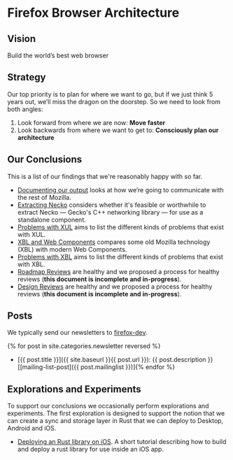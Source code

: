 
# Firefox Browser Architecture

## Vision

Build the world’s best web browser

## Strategy

Our top priority is to plan for where we want to go, but if we just think 5 years out, we’ll miss the dragon on the doorstep. So we need to look from both angles:

1. Look forward from where we are now: **Move faster**
2. Look backwards from where we want to get to: **Consciously plan our architecture**

## Our Conclusions

This is a list of our findings that we're reasonably happy with so far.

* [Documenting our output](text/0001-documenting-output.md) looks at how we’re going to communicate with the rest of Mozilla.
* [Extracting Necko](text/0002-extracting-necko.md) considers whether it's feasible or worthwhile to extract Necko — Gecko's C++ networking library — for use as a standalone component.
* [Problems with XUL](text/0003-problems-with-xul.md) aims to list the different kinds of problems that exist with XUL.
* [XBL and Web Components](text/0004-xbl-web-components.md) compares some old Mozilla technology (XBL) with modern Web Components.
* [Problems with XBL](text/0005-problems-with-xbl.md) aims to list the different kinds of problems that exist with XBL.
* [Roadmap Reviews](text/0006-roadmap-review-process.md) are healthy and we proposed a process for healthy reviews (**this document is incomplete and in-progress**).
* [Design Reviews](text/0007-design-review-process.md) are healthy and we proposed a process for healthy reviews (**this document is incomplete and in-progress**).

## Posts

We typically send our newsletters to [firefox-dev](https://www.mozilla.org/en-US/about/forums/#firefox-dev).

{% for post in site.categories.newsletter reversed %}
* [{{ post.title }}]({{ site.baseurl }}{{ post.url }}): {{ post.description }} [[mailing-list-post]({{ post.mailinglist }})]{% endfor %}

## Explorations and Experiments

To support our conclusions we occasionally perform explorations and experiments. The first exploration is designed to support the notion that we can create a sync and storage layer in Rust that we can deploy to Desktop, Android and iOS.

* [Deploying an Rust library on iOS](experiments/2017-09-06-rust-on-ios.md). A short tutorial describing how to build and deploy a rust library for use inside an iOS app.
